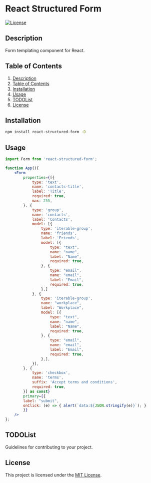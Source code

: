 # React Structured Form

[![License](https://img.shields.io/badge/license-MIT-blue.svg)](LICENSE)

## Description

Form templating component for React.

## Table of Contents

1. [Description](#description)
1. [Table of Contents](#table-of-contents)
1. [Installation](#installation)
1. [Usage](#usage)
1. [TODOList](#todolist)
1. [License](#license)

## Installation

```sh
npm install react-structured-form -D
```

## Usage

```jsx
import Form from 'react-structured-form';

function App(){
	<Form
		properties={[{
			type: 'text',
			name: 'contacts-title',
			label: 'Title',
			required: true,
			max: 255,
		}, {
			type: 'group',
			name: 'contacts',
			label: 'Contacts',
			model: [{
				type: 'iterable-group',
				name: 'friends',
				label: 'Friends',
				model: [{
					type: "text",
					name: "name",
					label: "Name",
					required: true,
				}, {
					type: "email",
					name: "email",
					label: "Email",
					required: true,
				},]
			}, {
				type: 'iterable-group',
				name: "workplace",
				label: "Workplace",
				model: [{
					type: "text",
					name: "name",
					label: "Name",
					required: true,
				}, {
					type: "email",
					name: "email",
					label: "Email",
					required: true,
				},],
			}],
		}, {
			type: 'checkbox',
			name: 'terms',
			suffix: 'Accept terms and conditions',
			required: true,
		}] as const}
		primary={{ 
		label: "submit", 
		onClick: (e) => { alert(`data:${JSON.stringify(e)}`); } 
		}}
	/>
};
```

## TODOList

Guidelines for contributing to your project.

## License

This project is licensed under the [MIT License](LICENSE).
